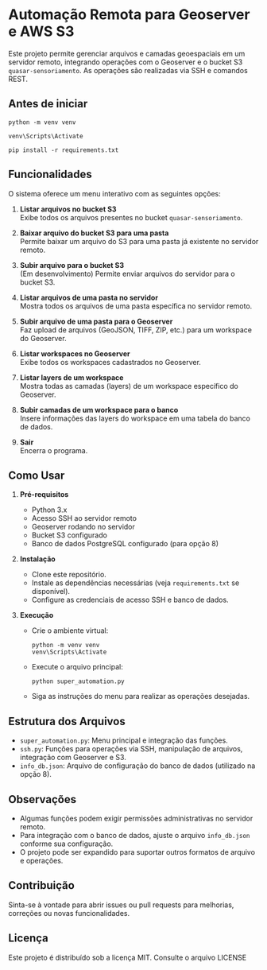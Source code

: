# Automação Remota para Geoserver e AWS S3

Este projeto permite gerenciar arquivos e camadas geoespaciais em um servidor remoto, integrando operações com o Geoserver e o bucket S3 `quasar-sensoriamento`. As operações são realizadas via SSH e comandos REST.

## Antes de iniciar

```
python -m venv venv
```
```
venv\Scripts\Activate
```
```
pip install -r requirements.txt
```

## Funcionalidades

O sistema oferece um menu interativo com as seguintes opções:

1. **Listar arquivos no bucket S3**  
   Exibe todos os arquivos presentes no bucket `quasar-sensoriamento`.

2. **Baixar arquivo do bucket S3 para uma pasta**  
   Permite baixar um arquivo do S3 para uma pasta já existente no servidor remoto.

3. **Subir arquivo para o bucket S3**  
   (Em desenvolvimento) Permite enviar arquivos do servidor para o bucket S3.

4. **Listar arquivos de uma pasta no servidor**  
   Mostra todos os arquivos de uma pasta específica no servidor remoto.

5. **Subir arquivo de uma pasta para o Geoserver**  
   Faz upload de arquivos (GeoJSON, TIFF, ZIP, etc.) para um workspace do Geoserver.

6. **Listar workspaces no Geoserver**  
   Exibe todos os workspaces cadastrados no Geoserver.

7. **Listar layers de um workspace**  
   Mostra todas as camadas (layers) de um workspace específico do Geoserver.

8. **Subir camadas de um workspace para o banco**  
   Insere informações das layers do workspace em uma tabela do banco de dados.

0. **Sair**  
   Encerra o programa.

## Como Usar

1. **Pré-requisitos**
   - Python 3.x
   - Acesso SSH ao servidor remoto
   - Geoserver rodando no servidor
   - Bucket S3 configurado
   - Banco de dados PostgreSQL configurado (para opção 8)

2. **Instalação**
   - Clone este repositório.
   - Instale as dependências necessárias (veja `requirements.txt` se disponível).
   - Configure as credenciais de acesso SSH e banco de dados.

3. **Execução**
   - Crie o ambiente virtual:
     ```
     python -m venv venv
     venv\Scripts\Activate
     ```
   - Execute o arquivo principal:
     ```
     python super_automation.py
     ```
   - Siga as instruções do menu para realizar as operações desejadas.

## Estrutura dos Arquivos

- `super_automation.py`: Menu principal e integração das funções.
- `ssh.py`: Funções para operações via SSH, manipulação de arquivos, integração com Geoserver e S3.
- `info_db.json`: Arquivo de configuração do banco de dados (utilizado na opção 8).

## Observações

- Algumas funções podem exigir permissões administrativas no servidor remoto.
- Para integração com o banco de dados, ajuste o arquivo `info_db.json` conforme sua configuração.
- O projeto pode ser expandido para suportar outros formatos de arquivo e operações.

## Contribuição

Sinta-se à vontade para abrir issues ou pull requests para melhorias, correções ou novas funcionalidades.

## Licença

Este projeto é distribuído sob a licença MIT. Consulte o arquivo LICENSE

